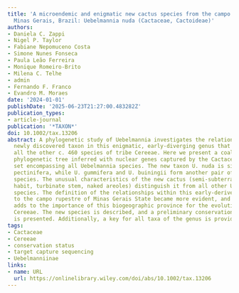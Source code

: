 ```yaml
---
title: 'A microendemic and enigmatic new cactus species from the campo rupestre of
  Minas Gerais, Brazil: Uebelmannia nuda (Cactaceae, Cactoideae)'
authors:
- Daniela C. Zappi
- Nigel P. Taylor
- Fabiane Nepomuceno Costa
- Simone Nunes Fonseca
- Paula Leão Ferreira
- Monique Romeiro-Brito
- Milena C. Telhe
- admin
- Fernando F. Franco
- Evandro M. Moraes
date: '2024-01-01'
publishDate: '2025-06-23T21:27:00.483282Z'
publication_types:
- article-journal
publication: '*TAXON*'
doi: 10.1002/tax.13206
abstract: A phylogenetic study of Uebelmannia investigates the relationships of a
  newly discovered taxon in this enigmatic, early-diverging genus that is sister to
  all the other c. 460 species of tribe Cereeae. Here we present a coalescent-based
  phylogenetic tree inferred with nuclear genes captured by the Cactaceae591 probe
  set encompassing all Uebelmannia species. The new taxon U. nuda is sister to U.
  pectinifera, while U. gummifera and U. buiningii form another pair of closely related
  species. The unusual characteristics of the new cactus (semi-subterranean/geophytic
  habit, turbinate stem, naked areoles) distinguish it from all other Uebelmannia
  species. The definition of the relationships within this early-derived genus endemic
  to the campo rupestre of Minas Gerais State became more evident, and this new find
  adds to the importance of this biogeographic province for the evolution of tribe
  Cereeae. The new species is described, and a preliminary conservation assessment
  is presented. Additionally, a key for all taxa of the genus is provided.
tags:
- Cactaceae
- Cereeae
- conservation status
- target capture sequencing
- Uebelmanniinae
links:
- name: URL
  url: https://onlinelibrary.wiley.com/doi/abs/10.1002/tax.13206
---
```


